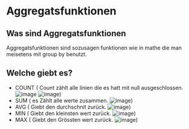 # Aggregatsfunktionen
## Was sind Aggregatsfunktionen
Aggregatsfunktionen sind sozusagen funktionen wie in mathe die man meisetens mit group by benutzt. 
## Welche giebt es?
*  COUNT ( Count zählt alle linien die es hatt mit null ausgeschlossen. ![image](https://github.com/user-attachments/assets/91748039-8f1f-42cc-81be-3682c0476df6)
![image](https://github.com/user-attachments/assets/e20ab22f-e5ad-41ee-8e4f-ad4f986e6d5c))
*  SUM ( es Zählt alle werte zusammen. ![image](https://github.com/user-attachments/assets/f40b49f7-af79-4759-be98-dd8af8e1b4b9))
*  AVG ( Giebt den durchschnit zurück. ![image](https://github.com/user-attachments/assets/605b2703-2c52-4a5c-82c8-42d995fea517))
*  MIN ( Giebt den kleinsten wert zurück. ![image](https://github.com/user-attachments/assets/76a83042-166a-4018-b480-352a60fe8d35))
*  MAX ( Giebt den Grössten wert zurück. ![image](https://github.com/user-attachments/assets/f226c8f2-ee16-4f7c-876a-ecc5a2d482a9))
